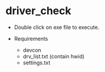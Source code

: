 ﻿# driver_check

* Double click on exe file to execute.

* Requirements

  * devcon
  * drv_list.txt (contain hwid)
  * settings.txt 
